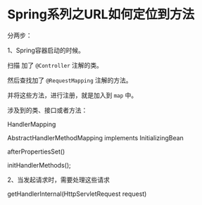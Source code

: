 # Spring系列之URL如何定位到方法

分两步：

1、Spring容器启动的时候。

扫描 加了  `@Controller` 注解的类。

然后查找加了 `@RequestMapping` 注解的方法。

并将这些方法，进行注册，就是加入到 `map` 中。

涉及到的类、接口或者方法：

HandlerMapping

AbstractHandlerMethodMapping implements InitializingBean

afterPropertiesSet()

initHandlerMethods();



2、当发起请求时，需要处理这些请求

getHandlerInternal(HttpServletRequest request)

